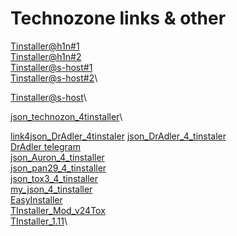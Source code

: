 ﻿# Technozone links & other
[Tinstaller@h1n#1](https://tecnozon.h1n.ru/tinstaller2.apk)\
[Tinstaller@h1n#2](https://tecnozon.h1n.ru/tinstaller3.apk)\
[Tinstaller@s-host#1](http://technozon.s-host.net/tinstaller2.apk)\
[Tinstaller@s-host#2](http://technozon.s-host.net/tinstaller3.apk)\

[Tinstaller@s-host](http://technozon.s-host.net/)\

[json_technozon_4tinstaller](https://clck.ru/373X7S)\

[link4json_DrAdler_4tinstaler](http://bit.ly/atvapps)
[json_DrAdler_4_tinstaler](https://dradler.pp.ru/111.json)\
[DrAdler telegram](https://t.me/DrAdler_ATV)\
[json_Auron_4_tinstaller](https://pastebin.com/raw/U2hra3wp)\
[json_pan29_4_tinstaller](https://pastebin.com/raw/FPjB3Npj)\
[json_tox3_4_tinstaller](https://tox-3.ru/ti)\
[my_json_4_tinstaller](https://raw.githubusercontent.com/AntonSergievitch/TV/main/WithStrannikModz.json)\
[EasyInstaller](https://raw.githubusercontent.com/AntonSergievitch/TV/main/EasyInstaller_1.11-release.apk)\
[TInstaller_Mod_v24Tox](https://raw.githubusercontent.com/AntonSergievitch/TV/main/TInstaller_Mod_v.2.apk)\
[TInstaller_1.11](https://raw.githubusercontent.com/AntonSergievitch/TV/main/TInstaller_1.11-release.apk)\
